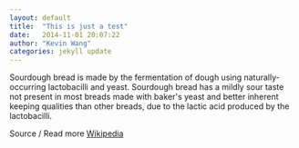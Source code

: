 ```yaml
---
layout: default
title:  "This is just a test"
date:   2014-11-01 20:07:22
author: "Kevin Wang"
categories: jekyll update
---
```

Sourdough bread is made by the fermentation of dough using naturally-occurring lactobacilli and yeast. Sourdough bread has a mildly sour taste not present in most breads made with baker's yeast and better inherent keeping qualities than other breads, due to the lactic acid produced by the lactobacilli.

Source / Read more [Wikipedia](https://en.wikipedia.org/wiki/Sourdough)